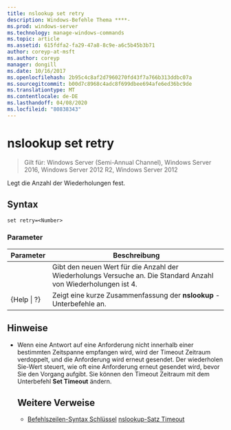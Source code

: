 ```yaml
---
title: nslookup set retry
description: Windows-Befehle Thema ****-
ms.prod: windows-server
ms.technology: manage-windows-commands
ms.topic: article
ms.assetid: 615fdfa2-fa29-47a8-8c9e-a6c5b45b3b71
author: coreyp-at-msft
ms.author: coreyp
manager: dongill
ms.date: 10/16/2017
ms.openlocfilehash: 2b95c4c8af2d7960270fd43f7a766b313ddbc07a
ms.sourcegitcommit: b00d7c8968c4adc8f699dbee694afe6ed36bc9de
ms.translationtype: MT
ms.contentlocale: de-DE
ms.lasthandoff: 04/08/2020
ms.locfileid: "80838343"
---
```

# <a name="nslookup-set-retry"></a>nslookup set retry

>Gilt für: Windows Server (Semi-Annual Channel), Windows Server 2016, Windows Server 2012 R2, Windows Server 2012

Legt die Anzahl der Wiederholungen fest.
## <a name="syntax"></a>Syntax
```
set retry=<Number>
```
### <a name="parameters"></a>Parameter

|    Parameter    |                                      Beschreibung                                       |
|-----------------|----------------------------------------------------------------------------------------|
|    <Number>     | Gibt den neuen Wert für die Anzahl der Wiederholungs Versuche an. Die Standard Anzahl von Wiederholungen ist 4. |
| {Help &#124; ?} |                 Zeigt eine kurze Zusammenfassung der **nslookup** -Unterbefehle an.                  |

## <a name="remarks"></a>Hinweise
- Wenn eine Antwort auf eine Anforderung nicht innerhalb einer bestimmten Zeitspanne empfangen wird, wird der Timeout Zeitraum verdoppelt, und die Anforderung wird erneut gesendet. Der wiederholen Sie-Wert steuert, wie oft eine Anforderung erneut gesendet wird, bevor Sie den Vorgang aufgibt. Sie können den Timeout Zeitraum mit dem Unterbefehl **Set Timeout** ändern.
  ## <a name="additional-references"></a>Weitere Verweise
  - [Befehlszeilen-Syntax Schlüssel](command-line-syntax-key.md)
  [nslookup-Satz Timeout](nslookup-set-timeout.md)
